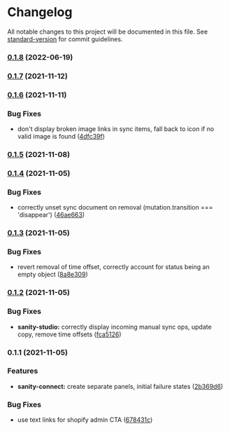 # Changelog

All notable changes to this project will be documented in this file. See [standard-version](https://github.com/conventional-changelog/standard-version) for commit guidelines.

### [0.1.8](https://github.com/sanity-io/sanity-plugin-dashboard-widget-shopify/compare/v0.1.7...v0.1.8) (2022-06-19)

### [0.1.7](https://github.com/sanity-io/sanity-plugin-dashboard-widget-shopify/compare/v0.1.6...v0.1.7) (2021-11-12)

### [0.1.6](https://github.com/sanity-io/sanity-plugin-dashboard-widget-shopify/compare/v0.1.5...v0.1.6) (2021-11-11)


### Bug Fixes

* don't display broken image links in sync items, fall back to icon if no valid image is found ([4dfc39f](https://github.com/sanity-io/sanity-plugin-dashboard-widget-shopify/commit/4dfc39f9fa1e6f0640226d8275f31b307f1bcfa8))

### [0.1.5](https://github.com/sanity-io/sanity-plugin-dashboard-widget-shopify/compare/v0.1.4...v0.1.5) (2021-11-08)

### [0.1.4](https://github.com/sanity-io/sanity-plugin-dashboard-widget-shopify/compare/v0.1.3...v0.1.4) (2021-11-05)


### Bug Fixes

* correctly unset sync document on removal (mutation.transition === 'disappear') ([46ae663](https://github.com/sanity-io/sanity-plugin-dashboard-widget-shopify/commit/46ae66304ba073b9aaf738022db0746b7443bba0))

### [0.1.3](https://github.com/sanity-io/sanity-plugin-dashboard-widget-shopify/compare/v0.1.2...v0.1.3) (2021-11-05)


### Bug Fixes

* revert removal of time offset, correctly account for status being an empty object ([8a8e309](https://github.com/sanity-io/sanity-plugin-dashboard-widget-shopify/commit/8a8e3095e08d1ef6115b4264b0ba77dc1afd62b9))

### [0.1.2](https://github.com/sanity-io/sanity-plugin-dashboard-widget-shopify/compare/v0.1.1...v0.1.2) (2021-11-05)


### Bug Fixes

* **sanity-studio:** correctly display incoming manual sync ops, update copy, remove time offsets ([fca5126](https://github.com/sanity-io/sanity-plugin-dashboard-widget-shopify/commit/fca5126b2a2f0d200424a136987616a18c810295))

### 0.1.1 (2021-11-05)


### Features

* **sanity-connect:** create separate panels, initial failure states ([2b369d6](https://github.com/sanity-io/sanity-plugin-dashboard-widget-shopify/commit/2b369d68e96a94a615c1b0206c624ef0435f9f9a))


### Bug Fixes

* use text links for shopify admin CTA ([678431c](https://github.com/sanity-io/sanity-plugin-dashboard-widget-shopify/commit/678431cda656f492274f9e4b8f759fc45048eb5a))
